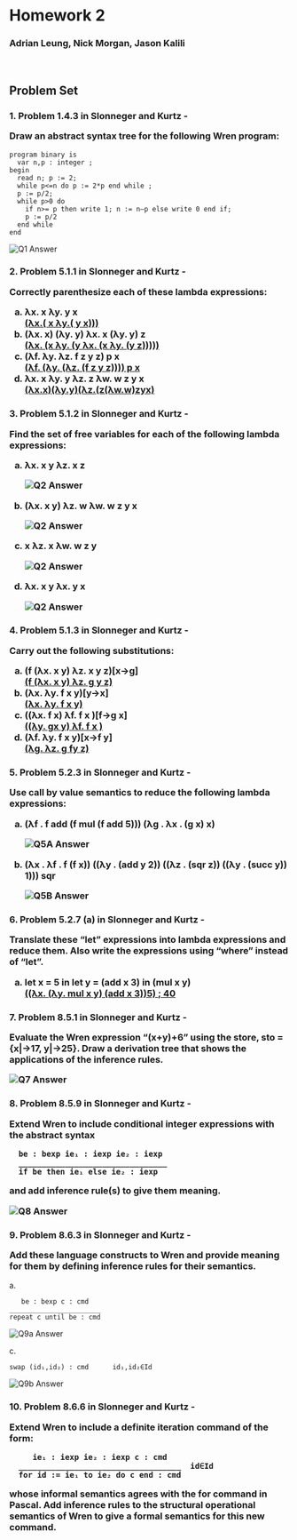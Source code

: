 # Homework 2

### Adrian Leung, Nick Morgan, Jason Kalili

<br>

## Problem Set

<!-- ![Wren Rules](./assets/hw3/wren_ast_rules.png) -->

<h3>1. Problem 1.4.3 in Slonneger and Kurtz -

Draw an abstract syntax tree for the following Wren program:</h3>

```
program binary is
  var n,p : integer ;
begin
  read n; p := 2;
  while p<=n do p := 2*p end while ;
  p := p/2;
  while p>0 do
    if n>= p then write 1; n := n–p else write 0 end if;
    p := p/2
  end while
end
```

![Q1 Answer](./assets/hw3/1.png)

<h3>2. Problem 5.1.1 in Slonneger and Kurtz -

Correctly parenthesize each of these lambda expressions:

<ol style = 'list-style-type: lower-latin;'>
    <li> λx. x λy. y x <br><u>(λx.( x λy.( y x)))</u>
    <li> (λx. x) (λy. y) λx. x (λy. y) z <br><u>(λx. (x λy. (y λx. (x λy. (y z)))))</u>
    <li> (λf. λy. λz. f z y z) p x <br><u>(λf. (λy. (λz. (f z y z)))) p x </u>
    <li> λx. x λy. y λz. z λw. w z y x <br><u>(λx.x)(λy.y)(λz.(z(λw.w)zyx)</u> 
</ol>
</h3>

<h3>3. Problem 5.1.2 in Slonneger and Kurtz -

Find the set of free variables for each of the following lambda expressions:

<ol style = 'list-style-type: lower-latin;'>
  <li> λx. x y λz. x z <br>

![Q2 Answer](./assets/hw3/2.1.png)

  <li> (λx. x y) λz. w λw. w z y x <br>

![Q2 Answer](./assets/hw3/2.2.png)

  <li> x λz. x λw. w z y <br>

![Q2 Answer](./assets/hw3/2.3.png)

  <li> λx. x y λx. y x <br>

![Q2 Answer](./assets/hw3/2.4.png)

</ol>

</h3>

<h3>4. Problem 5.1.3 in Slonneger and Kurtz -

Carry out the following substitutions:

<ol style = 'list-style-type: lower-latin;'>
    <li> (f (λx. x y) λz. x y z)[x→g] <br><u>(f (λx. x y) λz. g y z)</u>
    <li> (λx. λy. f x y)[y→x] <br><u>(λx. λy. f x y)</u>
    <li> ((λx. f x) λf. f x )[f→g x] <br><u>((λy. gx y) λf. f x )</u>
    <li> (λf. λy. f x y)[x→f y] <br><u>(λg. λz. g fy z)</u> 
</ol>
</h3>

<h3>5. Problem 5.2.3 in Slonneger and Kurtz -

Use call by value semantics to reduce the following lambda expressions:

<ol style = 'list-style-type: lower-latin;'>

  <li> (λf . f add (f mul (f add 5))) (λg . λx . (g x) x) <br>

![Q5A Answer](./assets/hw3/5A.png)

  <li> (λx . λf . f (f x)) ((λy . (add y 2)) ((λz . (sqr z)) ((λy . (succ y)) 1))) sqr <br>

![Q5B Answer](./assets/hw3/5B.png)

</ol>
</h3>

<h3>6. Problem 5.2.7 (a) in Slonneger and Kurtz -

Translate these “let” expressions into lambda expressions and reduce them. Also write the expressions using “where” instead of “let”.

<ol style = 'list-style-type: lower-latin;'>
    <li> let x = 5 in let y = (add x 3) in (mul x y) <br><u>((λx. (λy. mul x y) (add x 3))5) ; 40</u>
</ol>
</h3>

<h3>7. Problem 8.5.1 in Slonneger and Kurtz -

Evaluate the Wren expression “(x+y)+6” using the store, sto = {x|→17,
y|→25}. Draw a derivation tree that shows the applications of the inference rules.

![Q7 Answer](./assets/hw3/7.png)

</h3>

<h3>8. Problem 8.5.9 in Slonneger and Kurtz -

Extend Wren to include conditional integer expressions with the abstract syntax

```
  be : bexp ie₁ : iexp ie₂ : iexp
  ________________________________
  if be then ie₁ else ie₂ : iexp
```

and add inference rule(s) to give them meaning.

![Q8 Answer](./assets/hw3/8.png)

</h3>

<h3>9. Problem 8.6.3 in Slonneger and Kurtz -

Add these language constructs to Wren and provide meaning for them by defining inference rules for their semantics.

</h3>

a.

```
   be : bexp c : cmd
_______________________
repeat c until be : cmd
```

![Q9a Answer](./assets/hw3/9A.png)

c.

```
swap (id₁,id₂) : cmd      id₁,id₂∈Id
```

![Q9b Answer](./assets/hw3/9b.png)

<h3>10. Problem 8.6.6 in Slonneger and Kurtz -

Extend Wren to include a definite iteration command of the form:

```
     ie₁ : iexp ie₂ : iexp c : cmd
  ___________________________________  id∈Id
  for id := ie₁ to ie₂ do c end : cmd
```

whose informal semantics agrees with the for command in Pascal. Add inference rules to the structural operational semantics of Wren to give a formal semantics for this new command.

</h3>
